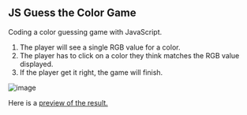 ## JS Guess the Color Game

 Coding a color guessing game with JavaScript.

  1. The player will see a single RGB value for a color.
  2. The player has to click on a color they think matches the RGB value displayed.
  3. If the player get it right, the game will finish.

![image](https://github.com/raulgodii/The-Great-Guessing-Name/assets/102313699/7c1e5a62-ebaa-49fc-81fd-e9caf41e73cb)

Here is a <a href="https://raulgodii.github.io/The-Great-Guessing-Name/">preview of the result.</a>
